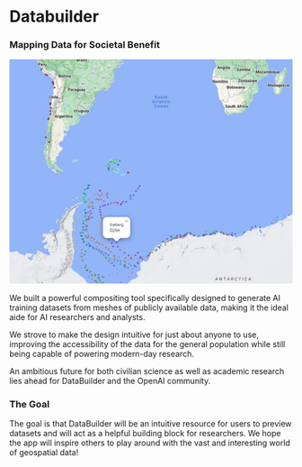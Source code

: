 # Databuilder

### Mapping Data for Societal Benefit

![Visuals](https://github.com/KennethRuan/geoai-space-app/blob/main/data_visualization.png?raw=true)

We built a powerful compositing tool specifically designed to generate AI training datasets from meshes of publicly available data, making it the ideal aide for AI researchers and analysts. 

We strove to make the design intuitive for just about anyone to use, improving the accessibility of the data for the general population while still being capable of powering modern-day research.

An ambitious future for both civilian science as well as academic research lies ahead for DataBuilder and the OpenAI community.

### The Goal

The goal is that DataBuilder will be an intuitive resource for users to preview datasets and will act as a helpful building block for researchers. We hope the app will inspire others to play around with the vast and interesting world of geospatial data!
